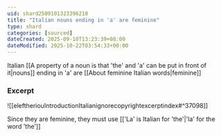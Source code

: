 ```yaml
---
uid: shard2509101323396210
title: "Italian nouns ending in 'a' are feminine"
type: shard
categories: [sourced]
dateCreated: 2025-09-10T13:23:39+08:00
dateModified: 2025-10-22T03:54:33+00:00
---
```

Italian [[A property of a noun is that 'the' and 'a' can be put in front of it|nouns]] ending in 'a' are [[About feminine Italian words|feminine]]
### Excerpt
![[eleftheriouIntroductionItalianignorecopyrightexcerptindex#^37098]]

Since they are feminine, they must use [['La' is Italian for 'the'|'la' for the word 'the']]